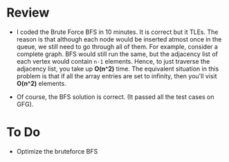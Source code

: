 # Review
* I coded the Brute Force BFS in 10 minutes. It is correct but it TLEs. The reason is that although each node would be inserted atmost once in the queue, we still need to go through all of them. For example, consider a complete graph. BFS would still run the same, but the adjacency list of each vertex would contain `n-1` elements. Hence, to just traverse the adjacency list, you take up **O(n^2)** time. The equivalent situation in this problem is that if all the array entries are set to infinity, then you'll visit **O(n^2)** elements. 

* Of course, the BFS solution is correct. (It passed all the test cases on GFG).

# To Do
* Optimize the bruteforce BFS
